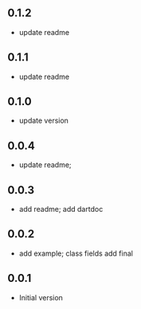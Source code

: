 ## 0.1.2
* update readme

## 0.1.1
* update readme

## 0.1.0
* update version

## 0.0.4
* update readme;

## 0.0.3
* add readme; add dartdoc

## 0.0.2
* add example; class fields add final

## 0.0.1
* Initial version
